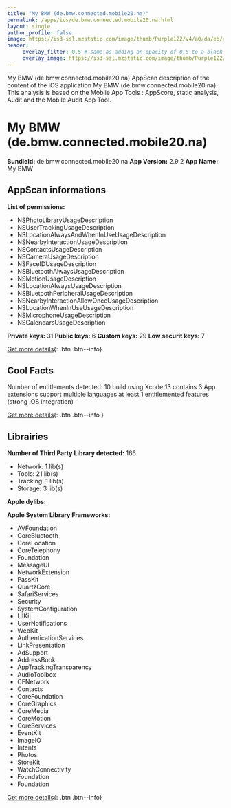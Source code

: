 ```yaml
---
title: "My BMW (de.bmw.connected.mobile20.na)"
permalink: /apps/ios/de.bmw.connected.mobile20.na.html
layout: single
author_profile: false
image: https://is3-ssl.mzstatic.com/image/thumb/Purple122/v4/a0/da/eb/a0daeb36-2f8e-df7d-52f0-dcacddd88e83/bmwappstore-1x_U007emarketing-0-7-0-85-220.png/512x512bb.jpg
header: 
     overlay_filter: 0.5 # same as adding an opacity of 0.5 to a black background
     overlay_image: https://is3-ssl.mzstatic.com/image/thumb/Purple122/v4/a0/da/eb/a0daeb36-2f8e-df7d-52f0-dcacddd88e83/bmwappstore-1x_U007emarketing-0-7-0-85-220.png/512x512bb.jpg
---
```

My BMW (de.bmw.connected.mobile20.na) AppScan description of the content of the iOS application My BMW (de.bmw.connected.mobile20.na). This analysis is based on the Mobile App Tools : AppScore, static analysis, Audit and the Mobile Audit App Tool.

# My BMW (de.bmw.connected.mobile20.na)

**BundleId:** de.bmw.connected.mobile20.na
**App Version:** 2.9.2
**App Name:** My BMW


## AppScan informations 

**List of permissions:** 
- NSPhotoLibraryUsageDescription
- NSUserTrackingUsageDescription
- NSLocationAlwaysAndWhenInUseUsageDescription
- NSNearbyInteractionUsageDescription
- NSContactsUsageDescription
- NSCameraUsageDescription
- NSFaceIDUsageDescription
- NSBluetoothAlwaysUsageDescription
- NSMotionUsageDescription
- NSLocationAlwaysUsageDescription
- NSBluetoothPeripheralUsageDescription
- NSNearbyInteractionAllowOnceUsageDescription
- NSLocationWhenInUseUsageDescription
- NSMicrophoneUsageDescription
- NSCalendarsUsageDescription
  
  
**Private keys:** 31
**Public keys:** 6
**Custom keys:** 29
**Low securit keys:** 7
  
[Get more details](/pricing.html){: .btn .btn--info}

## Cool Facts

Number of entitlements detected: 10
build using Xcode 13
contains 3 App extensions
support multiple languages
at least 1 entitlemented features (strong iOS integration)
  
[Get more details](/pricing.html){: .btn .btn--info }

## Librairies 
**Number of Third Party Library detected:** 166
- Network: 1 lib(s)
- Tools: 21 lib(s)
- Tracking: 1 lib(s)
- Storage: 3 lib(s)


**Apple dylibs:**


**Apple System Library Frameworks:**
- AVFoundation
- CoreBluetooth
- CoreLocation
- CoreTelephony
- Foundation
- MessageUI
- NetworkExtension
- PassKit
- QuartzCore
- SafariServices
- Security
- SystemConfiguration
- UIKit
- UserNotifications
- WebKit
- AuthenticationServices
- LinkPresentation
- AdSupport
- AddressBook
- AppTrackingTransparency
- AudioToolbox
- CFNetwork
- Contacts
- CoreFoundation
- CoreGraphics
- CoreMedia
- CoreMotion
- CoreServices
- EventKit
- ImageIO
- Intents
- Photos
- StoreKit
- WatchConnectivity
- Foundation
- Foundation


  
[Get more details](/pricing.html){: .btn .btn--info}

